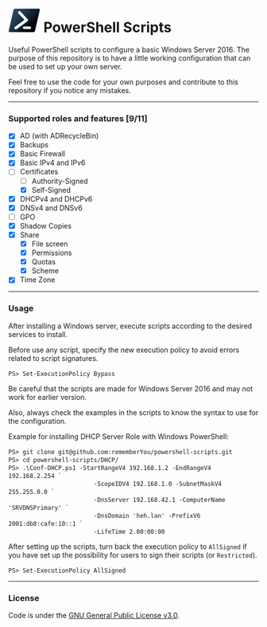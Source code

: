 ![Powershell logo](Assets/Powershell_black_64.png "Powershell logo") PowerShell Scripts
===============================

Useful PowerShell scripts to configure a basic Windows Server 2016. The purpose
of this repository is to have a little working configuration that can be used to
set up your own server.

Feel free to use the code for your own purposes and contribute to this repository if
you notice any mistakes.

--------------------

### Supported roles and features [9/11] ###

- [x] AD (with ADRecycleBin)
- [x] Backups
- [x] Basic Firewall
- [x] Basic IPv4 and IPv6
- [ ] Certificates
    - [ ] Authority-Signed
    - [x] Self-Signed
- [x] DHCPv4 and DHCPv6
- [x] DNSv4 and DNSv6
- [ ] GPO
- [x] Shadow Copies
- [x] Share
    - [x] File screen
    - [x] Permissions
    - [x] Quotas
    - [x] Scheme
- [x] Time Zone

--------------------

### Usage ###

After installing a Windows server, execute scripts according to the desired
services to install.

Before use any script, specify the new execution policy to avoid errors related
to script signatures.

	PS> Set-ExecutionPolicy Bypass

Be careful that the scripts are made for Windows Server 2016 and may not work
for earlier version.

Also, always check the examples in the scripts to know the syntax to use for the
configuration.

Example for installing DHCP Server Role with Windows PowerShell:

	PS> git clone git@github.com:rememberYou/powershell-scripts.git
	PS> cd powershell-scripts/DHCP/
	PS> .\Conf-DHCP.ps1 -StartRangeV4 192.168.1.2 -EndRangeV4 192.168.2.254 `
                            -ScopeIDV4 192.168.1.0 -SubnetMaskV4 255.255.0.0 `
                            -DnsServer 192.168.42.1 -ComputerName 'SRVDNSPrimary' `
                            -DnsDomain 'heh.lan' -PrefixV6 2001:db8:cafe:10::1 `
                            -LifeTime 2.00:00:00

After setting up the scripts, turn back the execution policy to `AllSigned` if
you have set up the possibility for users to sign their scripts (or
`Restricted`).

	PS> Set-ExecutionPolicy AllSigned
	
--------------------

### License ###

Code is under the [GNU General Public License v3.0](https://www.gnu.org/licenses/gpl.html).
